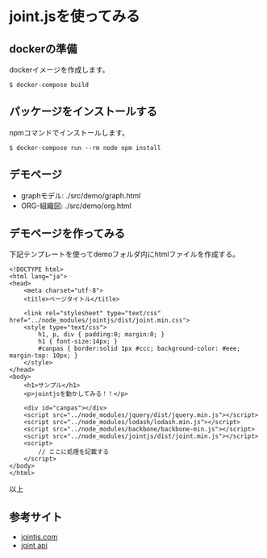 # joint.jsを使ってみる

## dockerの準備
dockerイメージを作成します。

```:bash
$ docker-compose build
```

## パッケージをインストールする
npmコマンドでインストールします。

```:bash
$ docker-compose run --rm node npm install
```

## デモページ
- graphモデル: ./src/demo/graph.html
- ORG-組織図: ./src/demo/org.html

## デモページを作ってみる
下記テンプレートを使ってdemoフォルダ内にhtmlファイルを作成する。

```:html
<!DOCTYPE html>
<html lang="ja">
<head>
    <meta charset="utf-8">
    <title>ページタイトル</title>

    <link rel="stylesheet" type="text/css" href="../node_modules/jointjs/dist/joint.min.css">
    <style type="text/css">
        h1, p, div { padding:0; margin:0; }
        h1 { font-size:14px; }
        #canpas { border:solid 1px #ccc; background-color: #eee; margin-top: 10px; }
    </style>
</head>
<body>
    <h1>サンプル</h1>
    <p>jointjsを動かしてみる！！</p>

    <div id="canpas"></div>
    <script src="../node_modules/jquery/dist/jquery.min.js"></script>
    <script src="../node_modules/lodash/lodash.min.js"></script>
    <script src="../node_modules/backbone/backbone-min.js"></script>
    <script src="../node_modules/jointjs/dist/joint.min.js"></script>
    <script>
        // ここに処理を記載する
    </script>
</body>
</html>
```

以上

## 参考サイト
- [jointjs.com](https://www.jointjs.com/opensource#Download-JointJS)
- [joint api](https://resources.jointjs.com/docs/jointjs/v3.1/joint.html)
